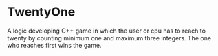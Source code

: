 # TwentyOne
A logic developing C++ game in which the user or cpu has to reach to twenty by counting minimum one and maximum three integers.
The one who reaches first wins the game.
